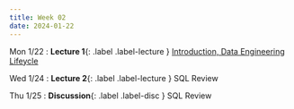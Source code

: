 ```yaml
---
title: Week 02
date: 2024-01-22
---
```



Mon 1/22
: **Lecture 1**{: .label .label-lecture } [Introduction, Data Engineering Lifeycle](https://docs.google.com/presentation/d/1XK9LbdbCfoLmVLN94tE3WT4FB4raOOv_m1oTG-yjLJk/edit#slide=id.g2766aa0eb40_4_125)

Wed 1/24
: **Lecture 2**{: .label .label-lecture } SQL Review

Thu 1/25
: **Discussion**{: .label .label-disc } SQL Review